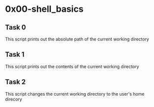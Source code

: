 # 0x00-shell_basics
## Task 0
This script prints out the absolute path of the current working directory
## Task 1
This script prints out the contents of the current working directory
## Task 2
This script changes the current working directory to the user's home direcory
